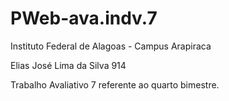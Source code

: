 # PWeb-ava.indv.7

Instituto Federal de Alagoas - Campus Arapiraca

Elias José Lima da Silva 914

Trabalho Avaliativo 7 referente ao quarto bimestre.
